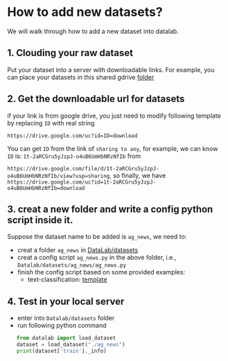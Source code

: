 # How to add new datasets?

We will walk through how to add a new dataset into datalab.


## 1. Clouding your raw dataset
Put your dataset into a server with downloadable links.
For example, you can place your datasets in this shared gdrive [folder](https://drive.google.com/drive/folders/1JttBMEoUmVZ8wF7Qa6C8h32XJpqEOd7u?usp=sharing)


## 2. Get the downloadable url for datasets

if your link is from google drive, you just need to modify following template by replacing `ID` with real string

`https://drive.google.com/uc?id=ID=download`

You can get `ID` from the link of `sharing to any`, for example, we can know
`ID` is: `1t-2aRCGru5yJzpJ-o4uB6UmHbNRzNfIb` from 

`https://drive.google.com/file/d/1t-2aRCGru5yJzpJ-o4uB6UmHbNRzNfIb/view?usp=sharing`, so finally, we have
`https://drive.google.com/uc?id=1t-2aRCGru5yJzpJ-o4uB6UmHbNRzNfIb=download`


## 3. creat a new folder and write a config python script inside it.

Suppose the dataset name to be added is `ag_news`, we need to:
* creat a folder `ag_news` in [DataLab/datasets](https://github.com/ExpressAI/DataLab/tree/main/datasets)
* creat a config script `ag_news.py` in the above folder, i.e., `Datalab/datasets/ag_news/ag_news.py`
* finish the config script based on some provided examples:
    * text-classification: [template](https://github.com/ExpressAI/DataLab/blob/main/datasets/ag_news/ag_news.py)
    


## 4. Test in your local server
* enter into `Datalab/datasets` folder
* run following python command
```python
   from datalab import load_dataset
   dataset = load_dataset("./ag_news")
   print(dataset['train']._info)
```


